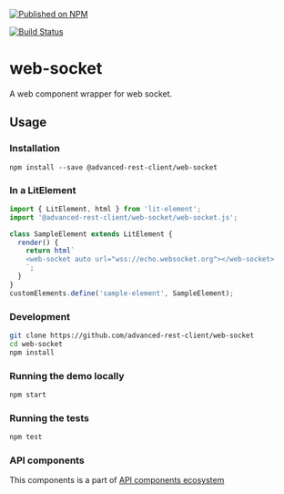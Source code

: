 [![Published on NPM](https://img.shields.io/npm/v/@advanced-rest-client/web-socket.svg)](https://www.npmjs.com/package/@advanced-rest-client/web-socket)

[![Build Status](https://travis-ci.org/advanced-rest-client/api-url-data-model.svg?branch=stage)](https://travis-ci.org/advanced-rest-client/web-socket)

# web-socket

A web component wrapper for web socket.

## Usage

### Installation
```
npm install --save @advanced-rest-client/web-socket
```

### In a LitElement

```js
import { LitElement, html } from 'lit-element';
import '@advanced-rest-client/web-socket/web-socket.js';

class SampleElement extends LitElement {
  render() {
    return html`
    <web-socket auto url="wss://echo.websocket.org"></web-socket>
    `;
  }
}
customElements.define('sample-element', SampleElement);
```

### Development

```sh
git clone https://github.com/advanced-rest-client/web-socket
cd web-socket
npm install
```

### Running the demo locally

```sh
npm start
```

### Running the tests
```sh
npm test
```


### API components

This components is a part of [API components ecosystem](https://elements.advancedrestclient.com/)
